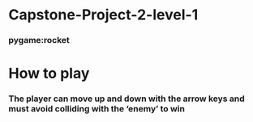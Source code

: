 # Capstone-Project-2-level-1
### pygame:rocket
# How to play
### The player can move up and down with the arrow keys and must avoid colliding with the ‘enemy’ to win
